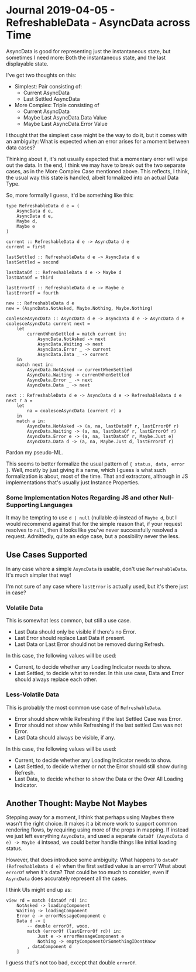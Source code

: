 Journal 2019-04-05 - RefreshableData - AsyncData across Time
============================================================

AsyncData is good for representing just the instantaneous state, but sometimes I need more: Both the instantaneous state, and the last displayable state.

I've got two thoughts on this:

- Simplest: Pair consisting of:
    - Current AsyncData
    - Last Settled AsyncData
- More Complex: Triple consisting of
    - Current AsyncData
    - Maybe Last AsyncData.Data Value
    - Maybe Last AsyncData.Error Value

I thought that the simplest case might be the way to do it, but it comes with an ambiguity: What is expected when an error arises for a moment between data cases?

Thinking about it, it's not usually expected that a momentary error will wipe out the data.  In the end, I think we may have to break out the two separate cases, as in the More Complex Case mentioned above.  This reflects, I think, the usual way this state is handled, albeit formalized into an actual Data Type.

So, more formally I guess, it'd be something like this:

```
type RefreshableData d e = (
    AsyncData d e,
    AsyncData d e,
    Maybe d,
    Maybe e
)

current :: RefreshableData d e -> AsyncData d e
current = first

lastSettled :: RefreshableData d e -> AsyncData d e
lastSettled = second

lastDataOf :: RefreshableData d e -> Maybe d
lastDataOf = third

lastErrorOf :: RefreshableData d e -> Maybe e
lastErrorOf = fourth

new :: RefreshableData d e
new = (AsyncData.NotAsked, Maybe.Nothing, Maybe.Nothing)

coalesceAsyncData :: AsyncData d e -> AsyncData d e -> AsyncData d e
coalesceAsyncData current next =
    let
        currentWhenSettled = match current in:
            AsyncData.NotAsked -> next
            AsyncData.Waiting -> next
            AsyncData.Error _ -> current
            AsyncData.Data _ -> current
    in
    match next in:
        AsyncData.NotAsked -> currentWhenSettled
        AsyncData.Waiting -> currentWhenSettled
        AsyncData.Error _ -> next
        AsyncData.Data _ -> next

next :: RefreshableData d e -> AsyncData d e -> RefreshableData d e
next r a =
    let
        na = coalesceAsyncData (current r) a
    in
    match a in:
        AsyncData.NotAsked -> (a, na, lastDataOf r, lastErrorOf r)
        AsyncData.Waiting -> (a, na, lastDataOf r, lastErrorOf r)
        AsyncData.Error e -> (a, na, lastDataOf r, Maybe.Just e)
        AsyncData.Data d -> (a, na, Maybe.Just d, lastErrorOf r)
```

Pardon my pseudo-ML.

This seems to better formalize the usual pattern of `{ status, data, error }`.  Well, mostly by just giving it a name, which I guess is what such formalization is about, most of the time.  That and extractors, although in JS implementations that's usually just Instance Properties.


### Some Implementation Notes Regarding JS and other Null-Supporting Languages

It may be tempting to use `d | null` (nullable `d`) instead of `Maybe d`, but I would recommend against that for the simple reason that, if your request resolves to `null`, then it looks like you've never successfully resolved a request.  Admittedly, quite an edge case, but a possibility never the less.



## Use Cases Supported

In any case where a simple `AsyncData` is usable, don't use `RefreshableData`.  It's much simpler that way!

I'm not sure of any case where `lastError` is actually used, but it's there just in case?


### Volatile Data

This is somewhat less common, but still a use case.

- Last Data should only be visible if there's no Error.
- Last Error should replace Last Data if present.
- Last Data or Last Error should not be removed during Refresh.

In this case, the following values will be used:

- Current, to decide whether any Loading Indicator needs to show.
- Last Settled, to decide what to render.  In this use case, Data and Error should always replace each other.


### Less-Volatile Data

This is probably the most common use case of `RefreshableData`.

- Error should show while Refreshing if the last Settled Case was Error.
- Error should not show while Refreshing if the last settled Cas was not Error.
- Last Data should always be visible, if any.

In this case, the following values will be used:

- Current, to decide whether any Loading Indicator needs to show.
- Last Settled, to decide whether or not the Error should still show during Refresh.
- Last Data, to decide whether to show the Data or the Over All Loading Indicator.



## Another Thought: Maybe Not Maybes

Stepping away for a moment, I think that perhaps using Maybes there wasn't the right choice.  It makes it a bit more work to support common rendering flows, by requiring using more of the props in mapping.  If instead we just left everything `AsyncData`, and used a separate `dataOf (AsyncData d e) -> Maybe d` intsead, we could better handle things like initial loading status.

However, that does introduce some ambiguity: What happens to `dataOf (RefreshableData d e)` when the first settled value is an error?  What about `errorOf` when it's data?  That could be too much to consider, even if `AsyncData` does accurately represent all the cases.

I think UIs might end up as:

```
view rd = match (dataOf rd) in:
    NotAsked -> loadingComponent
    Waiting -> loadingComponent
    Error e -> errorMessageComponent e
    Data d -> [
        -- double errorOf, wooo.
        match (errorOf (lastErrorOf rd)) in:
            Just e -> errorMessageComponent e
            Nothing -> emptyComponentOrSomethingIDontKnow
        , dataComponent d
    ]
```

I guess that's not too bad, except that double `errorOf`.
